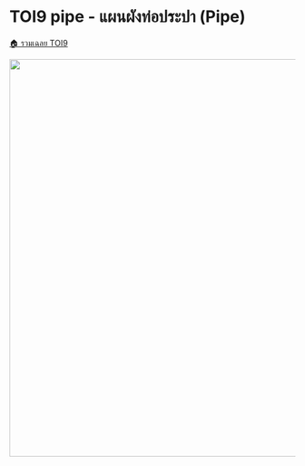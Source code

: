 <!-- @codegen_problem begin -->
# TOI9 pipe - แผนผังท่อประปา (Pipe)

[🏠 รวมเฉลย TOI9](../)

<img width="700" src="https://github.com/krist7599555/toi/assets/19445033/80c80822-7583-4bcd-a705-dae3eacdee85" />
<!-- @codegen_problem end -->
